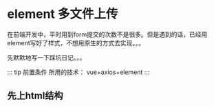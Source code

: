# element 多文件上传

在前端开发中，平时用到form提交的次数不是很多。但是遇到的话，已经用element写好了样式，不想用原生的方式去实现。。。

先默默地写一下踩坑日记。。。

::: tip 前置条件 
所用的技术： vue+axios+element
:::

## 先上html结构

```html


```




